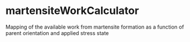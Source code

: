 # martensiteWorkCalculator
Mapping of the available work from martensite formation as a function of parent orientation and applied stress state
